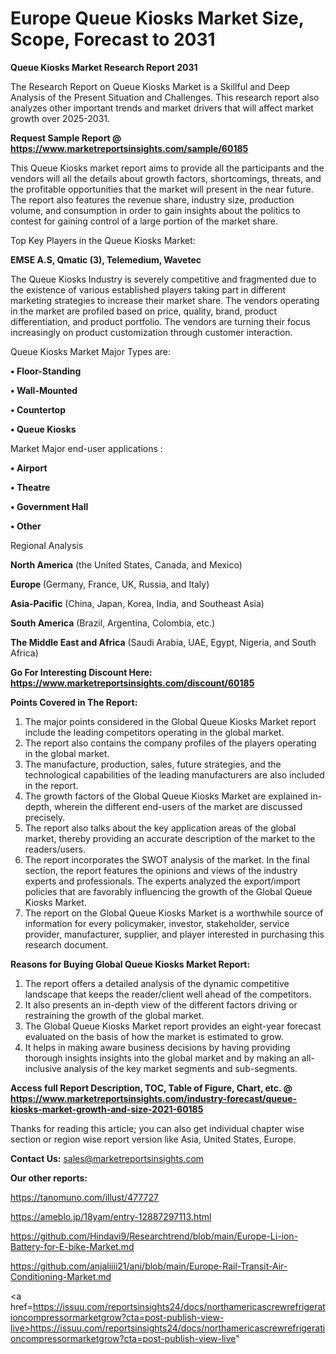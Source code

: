  # Europe Queue Kiosks Market Size, Scope, Forecast to 2031

<strong>Queue Kiosks Market Research Report 2031</strong>

The Research Report on Queue Kiosks Market is a Skillful and Deep Analysis of the Present Situation and Challenges. This research report also analyzes other important trends and market drivers that will affect market growth over 2025-2031.

<strong>Request Sample Report @ <a href=https://www.marketreportsinsights.com/sample/60185>https://www.marketreportsinsights.com/sample/60185</a></strong>

This Queue Kiosks market report aims to provide all the participants and the vendors will all the details about growth factors, shortcomings, threats, and the profitable opportunities that the market will present in the near future. The report also features the revenue share, industry size, production volume, and consumption in order to gain insights about the politics to contest for gaining control of a large portion of the market share.

Top Key Players in the Queue Kiosks Market:

<strong>EMSE A.S, Qmatic (3), Telemedium, Wavetec</strong>

The Queue Kiosks Industry is severely competitive and fragmented due to the existence of various established players taking part in different marketing strategies to increase their market share. The vendors operating in the market are profiled based on price, quality, brand, product differentiation, and product portfolio. The vendors are turning their focus increasingly on product customization through customer interaction.

Queue Kiosks Market Major Types are:

<strong>• Floor-Standing

• Wall-Mounted

• Countertop

• Queue Kiosks</strong>

Market Major end-user applications :

<strong>• Airport

• Theatre

• Government Hall

• Other</strong>

Regional Analysis

</u><strong><b>North America</b></strong> (the United States, Canada, and Mexico)

<strong><b>Europe </b></strong>(Germany, France, UK, Russia, and Italy)

<strong><b>Asia-Pacific</b></strong> (China, Japan, Korea, India, and Southeast Asia)

<strong><b>South America</b></strong> (Brazil, Argentina, Colombia, etc.)

<strong><b>The Middle East and Africa</b></strong> (Saudi Arabia, UAE, Egypt, Nigeria, and South Africa)

<strong>Go For Interesting Discount Here: <a href=https://www.marketreportsinsights.com/discount/60185>https://www.marketreportsinsights.com/discount/60185</a></strong>

<strong>Points Covered in The Report:</strong>
<ol>
  <li>The major points considered in the Global Queue Kiosks Market report include the leading competitors operating in the global market.</li>
  <li>The report also contains the company profiles of the players operating in the global market.</li>
  <li>The manufacture, production, sales, future strategies, and the technological capabilities of the leading manufacturers are also included in the report.</li>
  <li>The growth factors of the Global Queue Kiosks Market are explained in-depth, wherein the different end-users of the market are discussed precisely.</li>
  <li>The report also talks about the key application areas of the global market, thereby providing an accurate description of the market to the readers/users.</li>
  <li>The report incorporates the SWOT analysis of the market. In the final section, the report features the opinions and views of the industry experts and professionals. The experts analyzed the export/import policies that are favorably influencing the growth of the Global Queue Kiosks Market.</li>
  <li>The report on the Global Queue Kiosks Market is a worthwhile source of information for every policymaker, investor, stakeholder, service provider, manufacturer, supplier, and player interested in purchasing this research document.</li>
</ol>
<strong>Reasons for Buying Global Queue Kiosks Market Report:</strong>

<ol>
  <li>The report offers a detailed analysis of the dynamic competitive landscape that keeps the reader/client well ahead of the competitors.</li>
  <li>It also presents an in-depth view of the different factors driving or restraining the growth of the global market.</li>
  <li>The Global Queue Kiosks Market report provides an eight-year forecast evaluated on the basis of how the market is estimated to grow.</li>
  <li>It helps in making aware business decisions by having providing thorough insights insights into the global market and by making an all-inclusive analysis of the key market segments and sub-segments.</li>
</ol>
<strong>Access full Report Description, TOC, Table of Figure, Chart, etc. @ <a href=https://www.marketreportsinsights.com/industry-forecast/queue-kiosks-market-growth-and-size-2021-60185>https://www.marketreportsinsights.com/industry-forecast/queue-kiosks-market-growth-and-size-2021-60185</a></strong>


Thanks for reading this article; you can also get individual chapter wise section or region wise report version like Asia, United States, Europe.

<strong>Contact Us:</strong>
sales@marketreportsinsights.com

<strong>Our other reports:</strong>

<a href=https://tanomuno.com/illust/477727>https://tanomuno.com/illust/477727</a>

<a href=https://ameblo.jp/18yam/entry-12887297113.html>https://ameblo.jp/18yam/entry-12887297113.html</a>

<a href=https://github.com/Hindavi9/Researchtrend/blob/main/Europe-Li-ion-Battery-for-E-bike-Market.md>https://github.com/Hindavi9/Researchtrend/blob/main/Europe-Li-ion-Battery-for-E-bike-Market.md</a>

<a href=https://github.com/anjaliiii21/ani/blob/main/Europe-Rail-Transit-Air-Conditioning-Market.md>https://github.com/anjaliiii21/ani/blob/main/Europe-Rail-Transit-Air-Conditioning-Market.md</a>

<a href=https://issuu.com/reportsinsights24/docs/northamericascrewrefrigerationcompressormarketgrow?cta=post-publish-view-live>https://issuu.com/reportsinsights24/docs/northamericascrewrefrigerationcompressormarketgrow?cta=post-publish-view-live</a>"
